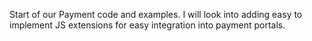 Start of our Payment code and examples.  I will look into adding easy to implement JS extensions for easy integration into payment portals.
